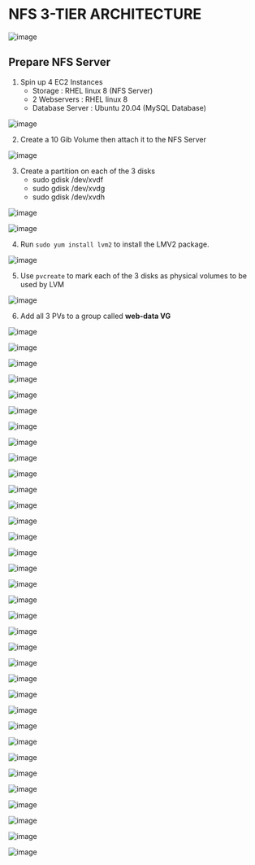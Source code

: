 # NFS 3-TIER ARCHITECTURE

![image](image/Screenshot_1.png)

## Prepare NFS Server

1. Spin up 4 EC2 Instances 
   - Storage : RHEL linux 8 (NFS Server)
   - 2 Webservers : RHEL linux 8
   - Database Server : Ubuntu 20.04 (MySQL Database)

![image](image/Screenshot_2.png)

2. Create a 10 Gib Volume then attach it to the NFS Server

![image](image/Screenshot_3.png)

3. Create a partition on each of the 3 disks
   - sudo gdisk /dev/xvdf
   - sudo gdisk /dev/xvdg
   - sudo gdisk /dev/xvdh

![image](image/Screenshot_4.png)

![image](image/Screenshot_5.png)

4. Run `sudo yum install lvm2` to install the LMV2 package. 

![image](image/Screenshot_6.png)

5. Use `pvcreate` to mark each of the 3 disks as physical volumes to be used by LVM

![image](image/Screenshot_7.png)

6. Add all 3 PVs to a group called **web-data VG**

![image](image/Screenshot_8.png)




![image](image/Screenshot_9.png)

![image](image/Screenshot_10.png)

![image](image/Screenshot_11.png)

![image](image/Screenshot_12.png)


![image](image/Screenshot_13.png)

![image](image/Screenshot_14.png)

![image](image/Screenshot_15.png)

![image](image/Screenshot_16.png)

![image](image/Screenshot_17.png)

![image](image/Screenshot_18.png)

![image](image/Screenshot_19.png)

![image](image/Screenshot_20.png)

![image](image/Screenshot_21.png)

![image](image/Screenshot_22.png)

![image](image/Screenshot_23.png)

![image](image/Screenshot_24.png)

![image](image/Screenshot_25.png)

![image](image/Screenshot_26.png)

![image](image/Screenshot_27.png)

![image](image/Screenshot_28.png)

![image](image/Screenshot_29.png)

![image](image/Screenshot_30.png)

![image](image/Screenshot_31.png)

![image](image/Screenshot_32.png)

![image](image/Screenshot_33.png)

![image](image/Screenshot_34.png)

![image](image/Screenshot_35.png)

![image](image/Screenshot_36.png)

![image](image/Screenshot_37.png)

![image](image/Screenshot_38.png)

![image](image/Screenshot_39.png)

![image](image/Screenshot_40.png)

![image](image/Screenshot_41.png)

